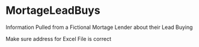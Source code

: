 # MortageLeadBuys
Information Pulled from a Fictional Mortage Lender about their Lead Buying 

Make sure address for Excel File is correct 
